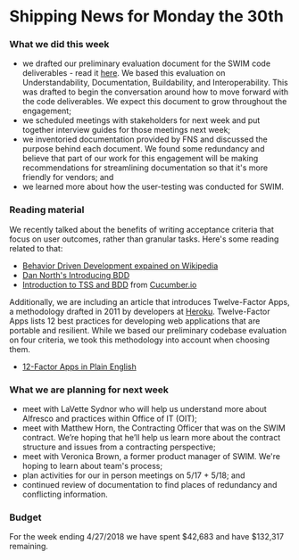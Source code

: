 # Shipping News for Monday the 30th

### What we did this week

- we drafted our preliminary evaluation document for the SWIM code deliverables - read it [here](https://github.com/18F/usda-snap-pa/blob/master/evaluation1.md). We based this evaluation on Understandability, Documentation, Buildability, and
  Interoperability. This was drafted to begin the conversation around how to
  move forward with the code deliverables. We expect this document to grow
  throughout the engagement;
- we scheduled meetings with stakeholders for next week and put together interview
  guides for those meetings next week;
- we inventoried documentation provided by FNS and discussed the purpose behind
  each document. We found some redundancy and believe that part of our work for
  this engagement will be making recommendations for streamlining documentation
  so that it's more friendly for vendors; and
- we learned more about how the user-testing was conducted for SWIM.

### Reading material
We recently talked about the benefits of writing acceptance criteria that focus on user outcomes, rather than granular tasks. Here's some reading related to that:
- [Behavior Driven Development expained on Wikipedia](https://en.wikipedia.org/wiki/Behavior-driven_development)
- [Dan North's Introducing BDD](https://dannorth.net/introducing-bdd/)
- [Introduction to TSS and BDD](https://cucumber.io/blog/2017/05/15/intro-to-bdd-and-tdd) from [Cucumber.io](cucumber.io)

Additionally, we are including an article that introduces Twelve-Factor Apps, a methodology drafted in 2011 by developers at [Heroku](heroku.com). Twelve-Factor Apps lists 12 best practices for developing web applications that are portable and resilient. While we based our preliminary codebase evaluation on four criteria, we took this methodology into account when choosing them. 
- [12-Factor Apps in Plain English](http://www.clearlytech.com/2014/01/04/12-factor-apps-plain-english/)

### What we are planning for next week

- meet with LaVette Sydnor who will help us understand more about Alfresco and
  practices within Office of IT (OIT);
- meet with Matthew Horn, the Contracting Officer that was on the SWIM contract.
  We’re hoping that he’ll help us learn more about the contract structure and
  issues from a contracting perspective;
- meet with Veronica Brown, a former product manager of SWIM. We're hoping to
  learn about team's process;
- plan activities for our in person meetings on 5/17 + 5/18; and
- continued review of documentation to find places of redundancy and conflicting information.
### Budget
For the week ending 4/27/2018 we have spent $42,683 and have $132,317 remaining.
